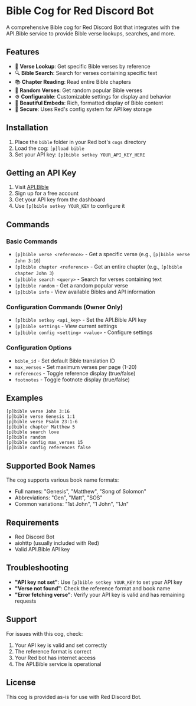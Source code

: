 # Bible Cog for Red Discord Bot

A comprehensive Bible cog for Red Discord Bot that integrates with the API.Bible service to provide Bible verse lookups, searches, and more.

## Features

- 📖 **Verse Lookup**: Get specific Bible verses by reference
- 🔍 **Bible Search**: Search for verses containing specific text
- 📚 **Chapter Reading**: Read entire Bible chapters
- 🎲 **Random Verses**: Get random popular Bible verses
- ⚙️ **Configurable**: Customizable settings for display and behavior
- 🎨 **Beautiful Embeds**: Rich, formatted display of Bible content
- 🔐 **Secure**: Uses Red's config system for API key storage

## Installation

1. Place the `bible` folder in your Red bot's `cogs` directory
2. Load the cog: `[p]load bible`
3. Set your API key: `[p]bible setkey YOUR_API_KEY_HERE`

## Getting an API Key

1. Visit [API.Bible](https://scripture.api.bible/livedocs)
2. Sign up for a free account
3. Get your API key from the dashboard
4. Use `[p]bible setkey YOUR_KEY` to configure it

## Commands

### Basic Commands

- `[p]bible verse <reference>` - Get a specific verse (e.g., `[p]bible verse John 3:16`)
- `[p]bible chapter <reference>` - Get an entire chapter (e.g., `[p]bible chapter John 3`)
- `[p]bible search <query>` - Search for verses containing text
- `[p]bible random` - Get a random popular verse
- `[p]bible info` - View available Bibles and API information

### Configuration Commands (Owner Only)

- `[p]bible setkey <api_key>` - Set the API.Bible API key
- `[p]bible settings` - View current settings
- `[p]bible config <setting> <value>` - Configure settings

### Configuration Options

- `bible_id` - Set default Bible translation ID
- `max_verses` - Set maximum verses per page (1-20)
- `references` - Toggle reference display (true/false)
- `footnotes` - Toggle footnote display (true/false)

## Examples

```
[p]bible verse John 3:16
[p]bible verse Genesis 1:1
[p]bible verse Psalm 23:1-6
[p]bible chapter Matthew 5
[p]bible search love
[p]bible random
[p]bible config max_verses 15
[p]bible config references false
```

## Supported Book Names

The cog supports various book name formats:
- Full names: "Genesis", "Matthew", "Song of Solomon"
- Abbreviations: "Gen", "Matt", "SOS"
- Common variations: "1st John", "1 John", "1Jn"

## Requirements

- Red Discord Bot
- aiohttp (usually included with Red)
- Valid API.Bible API key

## Troubleshooting

- **"API key not set"**: Use `[p]bible setkey YOUR_KEY` to set your API key
- **"Verse not found"**: Check the reference format and book name
- **"Error fetching verse"**: Verify your API key is valid and has remaining requests

## Support

For issues with this cog, check:
1. Your API key is valid and set correctly
2. The reference format is correct
3. Your Red bot has internet access
4. The API.Bible service is operational

## License

This cog is provided as-is for use with Red Discord Bot.
